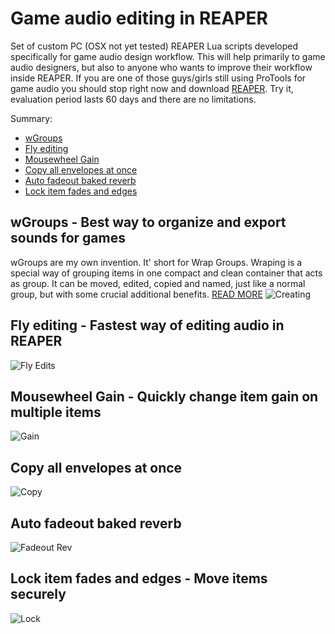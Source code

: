 
# Game audio editing in REAPER

Set of custom PC (OSX not yet tested) REAPER Lua scripts developed specifically for game audio design workflow. This will help primarily to game audio designers, but also to anyone who wants to improve their workflow inside REAPER. If you are one of those guys/girls still using ProTools for game audio you should stop right now and download [REAPER](https://www.reaper.fm/download.php). Try it, evaluation period lasts 60 days and there are no limitations.

Summary:
- [wGroups](#wgroups---best-way-to-organize-and-export-sounds-for-games)
- [Fly editing](#fly-editing---fastest-way-of-editing-audio-in-reaper)
- [Mousewheel Gain](#mousewheel-gain---quickly-change-item-gain-on-multiple-items)
- [Copy all envelopes at once](#copy-all-envelopes-at-once)
- [Auto fadeout baked reverb](#auto-fadeout-baked-reverb)
- [Lock item fades and edges](#lock-item-fades-and-edges---move-items-securely)


## wGroups - Best way to organize and export sounds for games

wGroups are my own invention. It' short for Wrap Groups. Wraping is a special way of grouping items in one compact and clean container that acts as group. It can be moved, edited, copied and named, just like a normal group, but with some crucial additional benefits.
[READ MORE](https://github.com/nikolalkc/nikolalkc_reaper_scripts/wiki/wGroups)
![Creating](https://raw.githubusercontent.com/nikolalkc/nikolalkc_reaper_scripts/master/WikiImages/02%20-%20creating.gif)




## Fly editing - Fastest way of editing audio in REAPER
![Fly Edits](https://github.com/nikolalkc/nikolalkc_reaper_scripts/blob/master/WikiImages/08-flying.gif?raw=true)

## Mousewheel Gain - Quickly change item gain on multiple items
![Gain](https://github.com/nikolalkc/nikolalkc_reaper_scripts/blob/master/WikiImages/07-gain.gif?raw=true)

## Copy all envelopes at once
![Copy](https://github.com/nikolalkc/nikolalkc_reaper_scripts/blob/master/WikiImages/09-emtpy_auto.gif?raw=true)

## Auto fadeout baked reverb
![Fadeout Rev](https://github.com/nikolalkc/nikolalkc_reaper_scripts/blob/master/WikiImages/fadeout_rev.gif?raw=true)

## Lock item fades and edges - Move items securely
![Lock](https://github.com/nikolalkc/nikolalkc_reaper_scripts/blob/master/WikiImages/lock.gif?raw=true)
